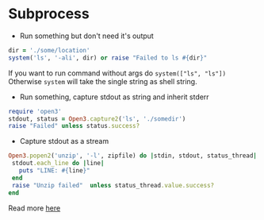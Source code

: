 # Subprocess

- Run something but don't need it's output

```ruby
dir = './some/location'
system('ls', '-ali', dir) or raise "Failed to ls #{dir}"
```

If you want to run command without args do `system(["ls", "ls"])`
Otherwise `system` will take the single string as shell string.

- Run something, capture stdout as string and inherit stderr

```ruby
require 'open3'
stdout, status = Open3.capture2('ls', './somedir')
raise "Failed" unless status.success?
```

- Capture stdout as a stream

```ruby
Open3.popen2('unzip', '-l', zipfile) do |stdin, stdout, status_thread|
 stdout.each_line do |line|
   puts "LINE: #{line}"
 end
 raise "Unzip failed"  unless status_thread.value.success?
end
```

Read more [here](https://medium.com/zendesk-engineering/running-a-child-process-in-ruby-properly-febd0a2b6ec8)
